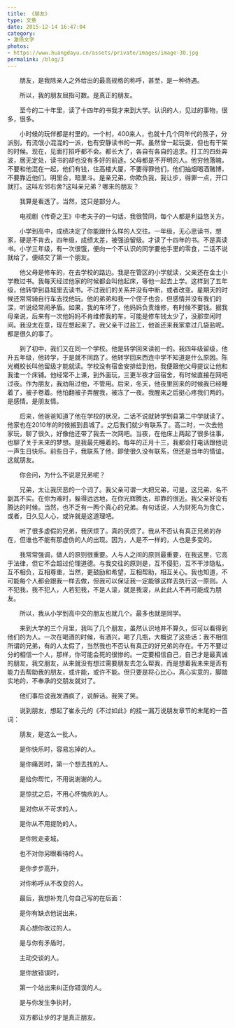 ```yaml
---
title: 《朋友》
type: 文章
date: 2015-12-14 16:47:04
category: 
- 激扬文字
photos:
- https://www.huangdayu.cn/assets/private/images/image-30.jpg
permalink: /blog/3
---
```


&emsp;&emsp;朋友，是我除亲人之外给出的最高规格的称呼，甚至，是一种待遇。

<!-- more -->

&emsp;&emsp;所以，我的朋友屈指可数。是真正的朋友。  

&emsp;&emsp;至今的二十年里，读了十四年的书我才来到大学。认识的人，见过的事物，很多，很多。  

&emsp;&emsp;小时候的玩伴都是村里的。一个村，400来人，也就十几个同年代的孩子，分派别，有流氓小混混的一派，也有安静读书的一邦。虽然曾一起玩耍，但也有干架的时候。现在，见面打招呼都不会。都长大了，各自有各自的追求。打工的四处奔波，居无定处，读书的却也没有多好的前途。父母都是不开明的人。他穷他落魄，不要和他混在一起，他们有钱，住高楼大厦，不要得罪他们，他们抽烟喝酒赌博，不要靠近他们。明里合，暗里斗。是亲兄弟，你欺负我，我让步，得罪一点，开口就打。这叫左邻右舍?这叫亲兄弟？哪来的朋友？  

&emsp;&emsp;我算是看透了。当然，这只是部分人。  

&emsp;&emsp;电视剧《传奇之王》中老夫子的一句话，我很赞同，每个人都是利益悠关方。  

&emsp;&emsp;小学到高中，成绩决定了你能跟什么样的人交往。一年级，无心思读书，想家，硬是不肯去，四年级，成绩太差，被强迫留级。才读了十四年的书。不是真读书。小学三年级，有一次很饿，便向一个不认识的同学要他手里的零食，二话不说就给了。便结交了第一个朋友。  

&emsp;&emsp;他父母是修车的，在去学校的路边。我是在管区的小学就读，父亲还在金土小学教过书。我每天经过他家的时候都会叫他起床，等他一起去上学。这样到了五年级，他转学到县城里去读书。不过我们的关系并没有中断，或者改变。星期天的时候还常常骑自行车去找他玩。他的弟弟和我一个侄子也会，但感情并没有我们的深，听说经常闹矛盾。如果，我的车坏了，他妈妈负责维修，有时候不要钱。据我母亲说，后来有一次他妈妈不肯维修我的车，可能是修车钱太少了，没那空闲时间。我没太在意，现在想起来了。我父亲干过盐工，他爸还来我家拿过几袋盐呢。都是很久的事了。  

&emsp;&emsp;到了初中，我们又在同一个学校。他是转学回来读初一的。我四年级留级，他升五年级，他转学，于是就不同路了。他转学回来西连中学不知道是什么原因。陈光槪校长叫他留级才能就读。学校没有宿舍安排给到他，我便跟他父母提议让他和我谁一个床铺。他经常不上课，到外面玩，三更半夜才回宿舍，有时候直接在网吧过夜。作为朋友，我劝阻过他，不管用。后来，冬天，他夜里回来的时候我已经睡着了，被子卷着。他怕翻被子弄醒我，被冻了一夜。我醒来之后挺心疼我们两的。是感情。是朋友情。  

&emsp;&emsp;后来，他爸爸知道了他在学校的状况，二话不说就转学到县第二中学就读了。他家也在2010年的时候搬到县城了。之后我们就少有联系了。高二时，一次去他家玩，聊了很久，好像他还带了我去一次网吧。当夜，在他床上两起了很多往事，也聊了关于未来的梦想。是我最先睡着的。每年的正月十三，我都会打电话跟他说一声生日快乐。前些日子，我联系了他，即使很久没有联系，但还是当年的情谊。这就朋友。  

&emsp;&emsp;你会问，为什么不说是兄弟呢？  

&emsp;&emsp;兄弟，太让我厌恶的一个词了。我父亲可谓一大把兄弟，可是，这兄弟，名不副其不实。在你为难时，躲得远远地，在你光辉腾达，却靠的很近。我父亲好没有腾达的时候。当然，也不乏有一两个真心的兄弟。有句话说，人为财死鸟为食亡，或者，日久见人心，或许就是这道理吧。  

&emsp;&emsp;听了很多虚假的兄弟，我厌烦了。真的厌烦了。我从不否认有真正兄弟的存在，但谁也不能有那虚伪的人的出现。因为，人是不一样的，人也是多变的。  

&emsp;&emsp;我常常强调，做人的原则很重要。人与人之间的原则最重要，在我这里，它高于法律，但它不会超过伦理道德。与我交往的原则是，互不侵犯，互不干涉隐私，互不相负，互相尊重，当然，更鼓励和希望，互相帮助，相互关心。我也知道，不可能每个人都会跟我一样去做，但我可以保证我一定能够这样去执行这一原则。人不犯我，我不犯人，人若犯我，不是人滚，就是我滚，从此此人不再可能成为朋友。  

&emsp;&emsp;所以，我从小学到高中交的朋友也就几个。最多也就是同学。  

&emsp;&emsp;来到大学的三个月里，我叫了几个朋友，虽然认识地并不算久，但可以看得到他们的为人。一次在喝酒的时候，有酒兴，喝了几瓶，大概说了这些话：我不相信所谓的兄弟，有的人太假了，当然我也不否认有真正的好兄弟的存在。千万不要过分的相信一个人，那样，你可能会死的很惨的。一定要相信自己，自己才是最真诚的朋友。我交朋友，从来就没有想过需要朋友去怎么帮我，而是想着我未来是否有能力去帮助我的朋友，或许能，或许不能。但只要是将心比心，真心实意的，脚踏实地的，不奉承的交朋友就对了。  

&emsp;&emsp;他们事后说我发酒疯了，说醉话。我笑了笑。  

&emsp;&emsp;说到朋友，想起了崔永元的《不过如此》的挂一漏万说朋友章节的末尾的一首词：  

&emsp;&emsp;朋友，是这么一批人。  

&emsp;&emsp;是你快乐时，容易忘掉的人。  

&emsp;&emsp;是你痛苦时，第一个想去找的人。  

&emsp;&emsp;是给你帮忙，不用说谢谢的人。  

&emsp;&emsp;是惊扰之后，不用心怀愧疚的人。  

&emsp;&emsp;是对你从不苛求的人，  

&emsp;&emsp;是你从不用提防的人。  

&emsp;&emsp;是你败走麦城，  

&emsp;&emsp;也不对你另眼看待的人。  

&emsp;&emsp;是你步步高升，  

&emsp;&emsp;对你称呼从不改变的人。  

&emsp;&emsp;最后，我想补充几句自己写的在后面：  

&emsp;&emsp;是你有缺点他说出来，  

&emsp;&emsp;真心想你改过的人。  

&emsp;&emsp;是与你有矛盾时，  

&emsp;&emsp;主动交谈的人。  

&emsp;&emsp;是你放错误时，  

&emsp;&emsp;第一个站出来纠正你错误的人。  

&emsp;&emsp;是与你发生争执时，  

&emsp;&emsp;双方都让步的才是真正朋友。  